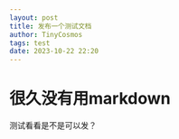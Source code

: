 ```yaml
---
layout: post
title: 发布一个测试文档
author: TinyCosmos
tags: test
date: 2023-10-22 22:20
---
```


# 很久没有用markdown
测试看看是不是可以发？

